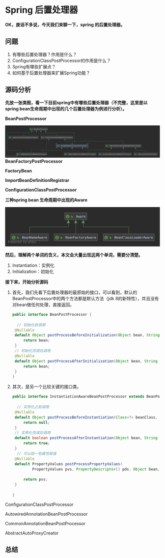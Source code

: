 # Spring 后置处理器

**OK，废话不多说，今天我们来聊一下，spring 的后置处理器。**

## 问题

1. 有哪些后置处理器？作用是什么？
2. ConfigurationClassPostProcessor的作用是什么？
3. Spring有哪些扩展点？
4. 如何基于后置处理器来扩展Spring功能？

## 源码分析

**先放一张类图，看一下目前spring中有哪些后置处理器（不完整，这里是以spring bean生命周期中出现的几个后置处理器为例进行分析）。**

**BeanPostProcessor**

![BeanPostProcessor](./img/spring/BeanPostProcessor.png)**BeanFactoryPostProcessor**

**FactoryBean**

**ImportBeanDefinitionRegistrar**

**ConfigurationClassPostProcessor**

**三种spring bean 生命周期中出现的Aware**

![Aware](./img/spring/Aware.png)

**然后，理解两个单词的含义，本文会大量出现这两个单词，需要分清楚。**

1. Instantiation：实例化
2. Initialization：初始化

**接下来，开始分析源码**

1. 首先，我们先看下后置处理器的最原始的接口，可以看到，默认的BeanPostProcessor中的两个方法都是默认方法（jdk 8的新特性），并且没有对bean做任何处理，直接返回。

   ```java
   public interface BeanPostProcessor {
   
     // 初始化前调用
   	@Nullable
   	default Object postProcessBeforeInitialization(Object bean, String beanName) throws BeansException {
   		return bean;
   	}
   	// 初始化完成后调用
   	@Nullable
   	default Object postProcessAfterInitialization(Object bean, String beanName) throws BeansException {
   		return bean;
   	}
   }
   ```

2. 其次，是另一个比较关键的接口类。

   ```java
   public interface InstantiationAwareBeanPostProcessor extends BeanPostProcessor {
   
     // 实例化之前调用
   	@Nullable
   	default Object postProcessBeforeInstantiation(Class<?> beanClass, String beanName) throws BeansException {
   		return null;
   	}
   	// 实例化完成后调用
   	default boolean postProcessAfterInstantiation(Object bean, String beanName) throws BeansException {
   		return true;
   	}
     // 可以给一些属性赋值
   	@Nullable
   	default PropertyValues postProcessPropertyValues(
   			PropertyValues pvs, PropertyDescriptor[] pds, Object bean, String beanName) throws BeansException {
   
   		return pvs;
   	}
   
   }
   ```

ConfigurationClassPostProcessor

AutowiredAnnotationBeanPostProcessor

CommonAnnotationBeanPostProcessor

AbstractAutoProxyCreator

## 总结